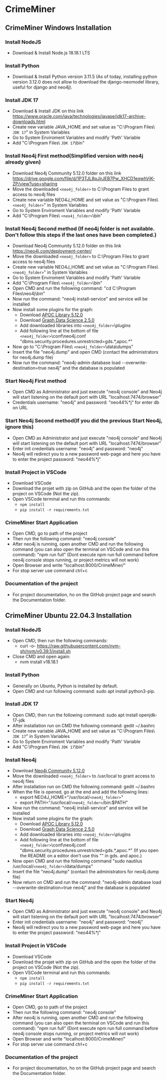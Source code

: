 # CrimeMiner 

## CrimeMiner Windows Installation

### Install NodeJS
- Download & Install Node.js 18.18.1 LTS

### Install Python
- Download & Install Python version 3.11.5 (As of today, installing python version 3.12.0 does not allow to download the django-neomodel library, useful for django and neo4j).

### Install JDK 17 
- Download & Install JDK on this link https://www.oracle.com/java/technologies/javase/jdk17-archive-downloads.html
- Create new variable JAVA_HOME and set value as "C:\Program Files\ `JDK 17`" in System Variables
- Go to System Enviroment Variables and modify 'Path' Variable 
- Add "C:\Program Files\ `JDK 17`\bin"

### Install Neo4j First method(Simplified version with neo4j already given)
- Download Neo4j Community 5.12.0 folder on this link https://drive.google.com/file/d/1P3TJL8pJirJEB7Pw_XHCD1eqwhVjK-ZP/view?usp=sharing
- Move the downloaded `<neo4j_folder>` to C:\Program Files to grant access to neo4j files
- Create new variable NEO4J_HOME and set value as "C:\Program Files\ `<neo4j_folder>`" in System Variables
- Go to System Enviroment Variables and modify 'Path' Variable 
- Add "C:\Program Files\ `<neo4j_folder>`\bin"

### Install Neo4j Second method (If neo4j folder is not available.  Don't follow this steps if the last ones have been completed.)
- Download Neo4j Community 5.12.0 folder on this link https://neo4j.com/deployment-center/
- Move the downloaded `<neo4j_folder>` to C:\Program Files to grant access to neo4j files
- Create new variable NEO4J_HOME and set value as "C:\Program Files\ `<neo4j_folder>`" in System Variables
- Go to System Enviroment Variables and modify 'Path' Variable 
- Add "C:\Program Files\ `<neo4j_folder>`\bin"
- Open CMD and run the following command: "cd C:\Program Files\neo4j\bin"
- Now run the command: "neo4j install-service" and service will be installed
- Now install some plugins for the graph:
    - Download [APOC Library 5.12.0](https://github.com/neo4j/apoc/releases/tag/5.12.0)
    - Download [Graph Data Science 2.5.0](https://github.com/neo4j/graph-data-science/releases/tag/2.5.0)
    - Add downloaded libraries into `<neo4j_folder>`\plugins
    - Add following line at the bottom of file `<neo4j_folder>`\conf\neo4j.conf "dbms.security.procedures.unrestricted=gds.\*,apoc.\*" <!--(If you open the README on a editor don't use this "\" in gds. and apoc.)-->
- Now go to "C:\Program Files\ `<neo4j_folder>`\data\dumps"
- Insert the file "neo4j.dump" and open CMD (contact the administrators for neo4j.dump file)
- Now run the command: "neo4j-admin database load --overwrite-destination=true neo4j" and the database is populated

### Start Neo4j First method
- Open CMD as Administrator and just execute "neo4j console" and Neo4j will start listening on the default port with URL "localhost:7474/browser"
- Credentials username: "neo4j" and password: "neo44%*j" for enter db on URL

### Start Neo4j Second method(If you did the previous Start Neo4j, ignore this)
- Open CMD as Administrator and just execute "neo4j console" and Neo4j will start listening on the default port with URL "localhost:7474/browser"
- Enter init credentials username: "neo4j" and password: "neo4j"
- Neo4j will redirect you to a new password web-page and here you have to enter the project password: "neo44%*j"

### Install Project in VSCode
- Download VSCode
- Download the projet with zip on GitHub and the open the folder of the project on VSCode (Not the zip).
- Open VSCode terminal and run this commands: 
    - `npm install`
    - `pip install -r requirements.txt`

### CrimeMiner Start Application
- Open CMD, go to path of the project 
- Then run the following command: "neo4j console"
- After neo4j is running, open another CMD and run the following command (you can also open the terminal on VSCode and run this command): "npm run full" (Dont execute npm run full command before neo4j console stops running, or project metrics will not work)
- Open Browser and write "localhost:8000/CrimeMiner/"
- For stop server use command ctrl+c

### Documentation of the project
- For project documentation, ho on the GitHub project page and search the Documentation folder.

## CrimeMiner Ubuntu 22.04.3 Installation

### Install NodeJS
- Open CMD, then run the following commands:
    - curl -o- https://raw.githubusercontent.com/nvm-sh/nvm/v0.39.1/install.sh
- Close CMD and open again:
    - nvm install v18.18.1

### Install Python
- Generally on Ubuntu, Python is installed by default.
- Open CMD and run following command: sudo apt install python3-pip.

### Install JDK 17 
- Open CMD, then run the following command: sudo apt install openjdk-17-jdk
- After installation run on CMD the following command: gedit ~/.bashrc
- Create new variable JAVA_HOME and set value as "C:\Program Files\ `JDK 17`" in System Variables
- Go to System Enviroment Variables and modify 'Path' Variable 
- Add "C:\Program Files\ `JDK 17`\bin"

### Install Neo4j
- Download [Neo4j Community 5.12.0](https://neo4j.com/download-thanks/?edition=community&release=5.12.0&flavour=unix&_ga=2.215629648.659733033.1701947907-34595816.1701947907)
- Move the downloaded `<neo4j_folder>` to /usr/local to grant access to neo4j files
- After installation run on CMD the following command: gedit ~/.bashrc
- When the file is opened, go at the end and add the following lines:
    - export NEO4J_HOME="/usr/local/`<neo4j_folder>`"
    - export PATH="/usr/local/`<neo4j_folder>`/bin:$PATH"
- Now run the command: "neo4j install-service" and service will be installed
- Now install some plugins for the graph:
    - Download [APOC Library 5.12.0](https://github.com/neo4j/apoc/releases/tag/5.12.0)
    - Download [Graph Data Science 2.5.0](https://github.com/neo4j/graph-data-science/releases/tag/2.5.0)
    - Add downloaded libraries into `<neo4j_folder>`\plugins
    - Add following line at the bottom of file `<neo4j_folder>`\conf\neo4j.conf "dbms.security.procedures.unrestricted=gds.\*,apoc.\*" (If you open the README on a editor don't use this "\" in gds. and apoc.)
- Now open CMD and run the following command "sudo nautilus /usr/local/`<neo4j_folder>`/data/dumps"
- Insert the file "neo4j.dump" (contact the administrators for neo4j.dump file)
- Now return on CMD and run the command: "neo4j-admin database load --overwrite-destination=true neo4j" and the database is populated

### Start Neo4j
- Open CMD as Administrator and just execute "neo4j console" and Neo4j will start listening on the default port with URL "localhost:7474/browser"
- Enter init credentials username: "neo4j" and password: "neo4j"
- Neo4j will redirect you to a new password web-page and here you have to enter the project password: "neo44%*j"

### Install Project in VSCode
- Download VSCode
- Download the projet with zip on GitHub and the open the folder of the project on VSCode (Not the zip).
- Open VSCode terminal and run this commands: 
    - `npm install`
    - `pip install -r requirements.txt`

### CrimeMiner Start Application
- Open CMD, go to path of the project 
- Then run the following command: "neo4j console"
- After neo4j is running, open another CMD and run the following command (you can also open the terminal on VSCode and run this command): "npm run full" (Dont execute npm run full command before neo4j console stops running, or project metrics will not work)
- Open Browser and write "localhost:8000/CrimeMiner/"
- For stop server use command ctrl+c

### Documentation of the project
- For project documentation, ho on the GitHub project page and search the Documentation folder.